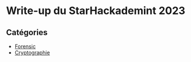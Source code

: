 # Write-up du StarHackademint 2023
## Catégories
* [Forensic](forensic/readme.md)
* [Cryptographie](cryptographie/readme.md)
